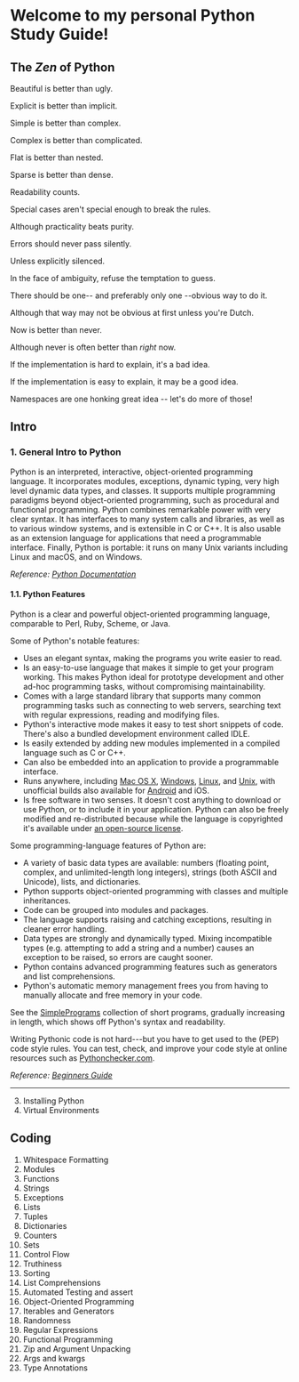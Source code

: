 # Welcome to my personal Python Study Guide!

## The *Zen* of Python

Beautiful is better than ugly.

Explicit is better than implicit.

Simple is better than complex.

Complex is better than complicated.

Flat is better than nested.

Sparse is better than dense.

Readability counts.

Special cases aren't special enough to break the rules.

Although practicality beats purity.

Errors should never pass silently.

Unless explicitly silenced.

In the face of ambiguity, refuse the temptation to guess.

There should be one-- and preferably only one --obvious way to do it.

Although that way may not be obvious at first unless you're Dutch.

Now is better than never.

Although never is often better than *right* now.

If the implementation is hard to explain, it's a bad idea.

If the implementation is easy to explain, it may be a good idea.

Namespaces are one honking great idea -- let's do more of those!

## Intro
### 1. General Intro to Python

Python is an interpreted, interactive, object-oriented programming language. It incorporates modules, exceptions, dynamic typing, very high level dynamic data types, and classes. It supports multiple programming paradigms beyond object-oriented programming, such as procedural and functional programming. Python combines remarkable power with very clear syntax. It has interfaces to many system calls and libraries, as well as to various window systems, and is extensible in C or C++. It is also usable as an extension language for applications that need a programmable interface. Finally, Python is portable: it runs on many Unix variants including Linux and macOS, and on Windows.

_Reference: [Python Documentation](https://docs.python.org/3/faq/general.html#what-is-python)_

#### 1.1. Python Features

Python is a clear and powerful object-oriented programming language, comparable to Perl, Ruby, Scheme, or Java.

Some of Python's notable features:

*   Uses an elegant syntax, making the programs you write easier to read.
*   Is an easy-to-use language that makes it simple to get your program working. This makes Python ideal for prototype development and other ad-hoc programming tasks, without compromising maintainability.
*   Comes with a large standard library that supports many common programming tasks such as connecting to web servers, searching text with regular expressions, reading and modifying files.
*   Python's interactive mode makes it easy to test short snippets of code. There's also a bundled development environment called IDLE.
*   Is easily extended by adding new modules implemented in a compiled language such as C or C++.
*   Can also be embedded into an application to provide a programmable interface.
*   Runs anywhere, including [Mac OS X](https://www.google.com/url?q=https://www.python.org/downloads/mac-osx/&sa=D&source=editors&ust=1696000226402120&usg=AOvVaw1L5XDRKb9fjlimiNv1j1Tb), [Windows](https://www.google.com/url?q=https://www.python.org/downloads/windows/&sa=D&source=editors&ust=1696000226402600&usg=AOvVaw2LbCrLD2gX5dskeen-hVdT), [Linux](https://www.google.com/url?q=https://docs.python.org/3/using/unix.html&sa=D&source=editors&ust=1696000226402897&usg=AOvVaw186fwLavoG4MfFZ7xwPYnA), and [Unix](https://www.google.com/url?q=https://docs.python.org/3/using/unix.html&sa=D&source=editors&ust=1696000226403200&usg=AOvVaw3ytVnSIQ_FAUOQRnwO4Hf-), with unofficial builds also available for [Android](https://www.google.com/url?q=https://wiki.python.org/moin/Android&sa=D&source=editors&ust=1696000226403420&usg=AOvVaw338cgQziMV7dfOxFqkfThm) and iOS.
*   Is free software in two senses. It doesn't cost anything to download or use Python, or to include it in your application. Python can also be freely modified and re-distributed because while the language is copyrighted it's available under [an open-source license](https://www.google.com/url?q=http://www.python.org/psf/license/&sa=D&source=editors&ust=1696000226403800&usg=AOvVaw2RXkJHSiIfSyHMexhUQ2t1).

Some programming-language features of Python are:

*   A variety of basic data types are available: numbers (floating point, complex, and unlimited-length long integers), strings (both ASCII and Unicode), lists, and dictionaries.
*   Python supports object-oriented programming with classes and multiple inheritances.
*   Code can be grouped into modules and packages.
*   The language supports raising and catching exceptions, resulting in cleaner error handling.
*   Data types are strongly and dynamically typed. Mixing incompatible types (e.g. attempting to add a string and a number) causes an exception to be raised, so errors are caught sooner.
*   Python contains advanced programming features such as generators and list comprehensions.
*   Python's automatic memory management frees you from having to manually allocate and free memory in your code.

See the [SimplePrograms](https://www.google.com/url?q=https://wiki.python.org/moin/SimplePrograms&sa=D&source=editors&ust=1696000226404972&usg=AOvVaw2Fz0qIz6r7NDmJWQxuXdp8) collection of short programs, gradually increasing in length, which shows off Python's syntax and readability.

Writing Pythonic code is not hard---but you have to get used to the (PEP) code style rules. You can test, check, and improve your code style at online resources such as [Pythonchecker.com](https://www.google.com/url?q=http://pythonchecker.com/&sa=D&source=editors&ust=1696000226405407&usg=AOvVaw23jFT55xSnndO2tNzwT51v).

_Reference: [Beginners Guide](https://wiki.python.org/moin/BeginnersGuide)_

<hr>

3. Installing Python
4. Virtual Environments

## Coding
1. Whitespace Formatting
2. Modules
3. Functions
4. Strings
5. Exceptions
6. Lists
7. Tuples
8. Dictionaries
9. Counters
10. Sets
11. Control Flow
12. Truthiness
13. Sorting
14. List Comprehensions
15. Automated Testing and assert
16. Object-Oriented Programming
17. Iterables and Generators
18. Randomness
19. Regular Expressions
20. Functional Programming
21. Zip and Argument Unpacking
22. Args and kwargs
23. Type Annotations
